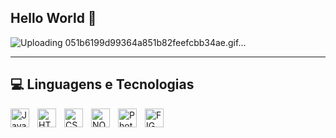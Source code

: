 ## Hello World 👋

![Uploading 051b6199d99364a851b82feefcbb34ae.gif…]()


-----------------

## 💻 Linguagens e Tecnologias

 <img 
   align="left" 
   alt="JavaScript" 
   title="JavaScript"
   width="30px" 
   style="padding-right: 10px;"
   src="https://cdn.jsdelivr.net/gh/devicons/devicon@latest/icons/javascript/javascript-original.svg"
/>

 <img 
   align="left" 
   alt="HTML" 
   title="HTML"
   width="30px" 
   style="padding-right: 10px;"
 src="https://cdn.jsdelivr.net/gh/devicons/devicon@latest/icons/html5/html5-original.svg" 
 />

<img 
 align="left" 
   alt="CSS" 
   title="CSS"
   width="30px" 
   style="padding-right: 10px;"
src="https://cdn.jsdelivr.net/gh/devicons/devicon@latest/icons/css3/css3-original.svg" 
/>

<img 
align="left" 
   alt="NODE.JS" 
   title="NODE.JS"
   width="30px" 
   style="padding-right: 10px;"
src="https://cdn.jsdelivr.net/gh/devicons/devicon@latest/icons/nodejs/nodejs-original-wordmark.svg" />

<img 
align="left" 
   alt="Photoshop" 
   title="Photoshop"
   width="30px" 
   style="padding-right: 10px;"
src="https://cdn.jsdelivr.net/gh/devicons/devicon@latest/icons/photoshop/photoshop-original.svg" />

<img 
align="left" 
   alt="FIGMA" 
   title="FIGMA"
   width="30px" 
   style="padding-right: 10px;"
src="https://cdn.jsdelivr.net/gh/devicons/devicon@latest/icons/figma/figma-original.svg" />


